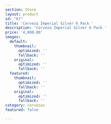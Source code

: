 ```yaml
---
section: Store
layout: product
id: "67"
title: 'Cerveza Imperial Silver 6 Pack '
description: 'Cerveza Imperial Silver 6 Pack '
price: '4,800.00'
images:
  default:
    thumbnail:
      optimized: ''
      fallback: ''
    original:
      optimized: ''
      fallback: ''
  featured:
    thumbnail:
      optimized: ''
      fallback: ''
    original:
      optimized: ''
      fallback: ''
category: cervezas
featured: false

---
```

